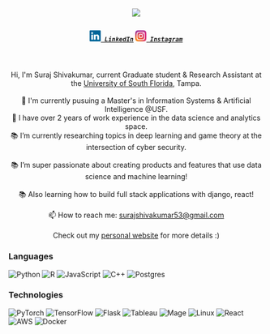 <h1 align="center">
  <a href="https://git.io/typing-svg">
    <img src="https://readme-typing-svg.herokuapp.com/?lines=Hello,+There!+👋;This+is+Suraj;Nice+to+meet+you!&center=true&size=30">
  </a>
</h1>
<h5 align="center">
  <code><a href="https://www.linkedin.com/in/suraj-shivakumar/" title="LinkedIn Profile"><img width="22" src="images/linkedin.svg"> LinkedIn</a></code>
  <code><a href="https://www.instagram.com/shotbysuri/" title="Instagram Profile"><img width="22" src="images/instagram.svg"> Instagram</a></code>
</h5>
<br>
<p align="center">
  Hi, I'm Suraj Shivakumar, current Graduate student  & Research Assistant at the <a href="https://www.usf.edu/" title="University of South Florida">University of South Florida</a>, Tampa.
  <br>
  <br>
  🔬 I'm currently pusuing a Master's in Information Systems & Artificial Intelligence @USF. 
  <br>
  🚀 I have over 2 years of work experience in the data science and analytics space.
  <br>
  📚 I’m currently researching topics in deep learning and game theory at the intersection of cyber security.
  <br>
   <br>
  📚 I’m super passionate about creating products and features that use data science and machine learning!
  <br>
   <br>
  📚 Also learning how to build full stack applications with django, react!
  <br>
  <br>
  📫 How to reach me: <a href="mailto: surajshivakumar53@gmail.com">surajshivakumar53@gmail.com</a>
  <br>
  <br>
  Check out my <a href="https://surajshivkumar.github.io/porfolio/">personal website</a> for more details :)
</p>

### Languages

![Python](https://img.shields.io/badge/-Python-000?&logo=Python)
![R](https://img.shields.io/badge/-R-000?&logo=R)
![JavaScript](https://img.shields.io/badge/-JavaScript-000?&logo=JavaScript)
![C++](https://img.shields.io/badge/-C++-000?&logo=c%2b%2b&logoColor=00599C)
![Postgres](https://img.shields.io/badge/-SQL-000?&logo=PostgreSQL)

### Technologies

![PyTorch](https://img.shields.io/badge/-PyTorch-000?&logo=PyTorch)
![TensorFlow](https://img.shields.io/badge/-TensorFlow-000?&logo=TensorFlow)
![Flask](https://img.shields.io/badge/-Flask-000?&logo=Flask)
![Tableau](https://img.shields.io/badge/-Tableau-000?&logo=Tableau)
![Mage](https://img.shields.io/badge/-Spark-000?&logo=Spark)
![Linux](https://img.shields.io/badge/-Linux-000?&logo=Linux)
![React](https://img.shields.io/badge/-React-000?&logo=React)
![AWS](https://img.shields.io/badge/-AWS-000?&logo=Amazon-AWS&logoColor=F90)
![Docker](https://img.shields.io/badge/-Docker-000?&logo=Docker)


